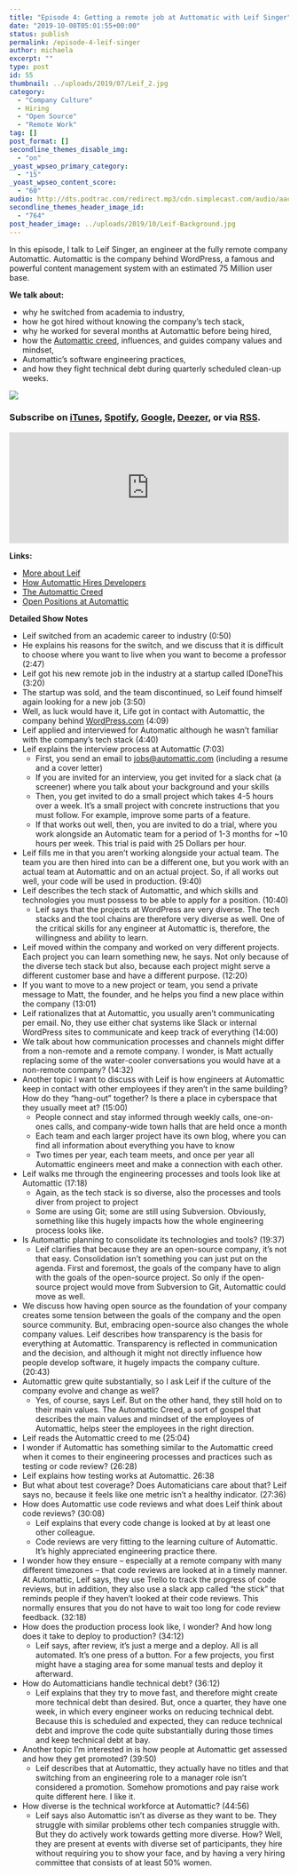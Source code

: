 ```yaml
---
title: "Episode 4: Getting a remote job at Auttomatic with Leif Singer"
date: "2019-10-08T05:01:55+00:00"
status: publish
permalink: /episode-4-leif-singer
author: michaela
excerpt: ""
type: post
id: 55
thumbnail: ../uploads/2019/07/Leif_2.jpg
category:
  - "Company Culture"
  - Hiring
  - "Open Source"
  - "Remote Work"
tag: []
post_format: []
secondline_themes_disable_img:
  - "on"
_yoast_wpseo_primary_category:
  - "15"
_yoast_wpseo_content_score:
  - "60"
audio: http://dts.podtrac.com/redirect.mp3/cdn.simplecast.com/audio/aaca90/aaca909a-e34f-49ae-a86f-f59e4fa807f0/383c4463-3674-4c2d-998a-f92f5dc43c24/leif-singer-ready_tc.mp3
secondline_themes_header_image_id:
  - "764"
post_header_image: ../uploads/2019/10/Leif-Background.jpg
---
```


In this episode, I talk to Leif Singer, an engineer at the fully remote company Automattic. Automattic is the company behind WordPress, a famous and powerful content management system with an estimated 75 Million user base.

**We talk about:**

- why he switched from academia to industry,
- how he got hired without knowing the company’s tech stack,
- why he worked for several months at Automattic before being hired,
- how the [Automattic creed](https://automattic.com/creed/), influences, and guides company values and mindset,
- Automattic’s software engineering practices,
- and how they fight technical debt during quarterly scheduled clean-up weeks.

![](../uploads/2019/07/Leif_2.jpg)

### Subscribe on [iTunes](https://podcasts.apple.com/at/podcast/software-engineering-unlocked/id1477527378?l=en), [Spotify](https://open.spotify.com/show/2wz1OneBIDXpbBYeuyIsJL?si=2I0R0HuaTLK6RT0f7lDIFg), [Google](https://www.google.com/podcasts?feed=aHR0cHM6Ly9mZWVkcy5zaW1wbGVjYXN0LmNvbS9LMV9tdjBDSg%3D%3D), [Deezer](https://www.deezer.com/show/465682), or via [RSS](https://www.software-engineering-unlocked.com/subscribe/).

<iframe frameborder="no" height="200px" scrolling="no" seamless="" src="https://player.simplecast.com/383c4463-3674-4c2d-998a-f92f5dc43c24?dark=false" width="100%"></iframe>

**Links:**

- [More about Leif](https://leif.me)
- [How Automattic Hires Developers](https://automattic.com/work-with-us/how-we-hire-developers/)
- [The Automattic Creed](https://automattic.com/creed/)
- [Open Positions at Automattic](https://automattic.com/work-with-us/#open-positions)

**Detailed Show Notes**

- Leif switched from an academic career to industry (0:50)
- He explains his reasons for the switch, and we discuss that it is difficult to choose where you want to live when you want to become a professor (2:47)
- Leif got his new remote job in the industry at a startup called IDoneThis (3:20)
- The startup was sold, and the team discontinued, so Leif found himself again looking for a new job (3:50)
- Well, as luck would have it, Life got in contact with Automattic, the company behind [WordPress.com](https://wordpress.com/) (4:09)
- Leif applied and interviewed for Automatic although he wasn’t familiar with the company’s tech stack (4:40)
- Leif explains the interview process at Automattic (7:03)
  - First, you send an email to jobs@automattic.com (including a resume and a cover letter)
  - If you are invited for an interview, you get invited for a slack chat (a screener) where you talk about your background and your skills
  - Then, you get invited to do a small project which takes 4-5 hours over a week. It’s a small project with concrete instructions that you must follow. For example, improve some parts of a feature.
  - If that works out well, then, you are invited to do a trial, where you work alongside an Automatic team for a period of 1-3 months for ~10 hours per week. This trial is paid with 25 Dollars per hour.
- Leif fills me in that you aren’t working alongside your actual team. The team you are then hired into can be a different one, but you work with an actual team at Automattic and on an actual project. So, if all works out well, your code will be used in production. (9:40)
- Leif describes the tech stack of Automattic, and which skills and technologies you must possess to be able to apply for a position. (10:40)
  - Leif says that the projects at WordPress are very diverse. The tech stacks and the tool chains are therefore very diverse as well. One of the critical skills for any engineer at Automattic is, therefore, the willingness and ability to learn.
- Leif moved within the company and worked on very different projects. Each project you can learn something new, he says. Not only because of the diverse tech stack but also, because each project might serve a different customer base and have a different purpose. (12:20)
- If you want to move to a new project or team, you send a private message to Matt, the founder, and he helps you find a new place within the company (13:01)
- Leif rationalizes that at Automattic, you usually aren’t communicating per email. No, they use either chat systems like Slack or internal WordPress sites to communicate and keep track of everything (14:00)
- We talk about how communication processes and channels might differ from a non-remote and a remote company. I wonder, is Matt actually replacing some of the water-cooler conversations you would have at a non-remote company? (14:32)
- Another topic I want to discuss with Leif is how engineers at Automattic keep in contact with other employees if they aren’t in the same building? How do they “hang-out” together? Is there a place in cyberspace that they usually meet at? (15:00)
  - People connect and stay informed through weekly calls, one-on-ones calls, and company-wide town halls that are held once a month
  - Each team and each larger project have its own blog, where you can find all information about everything you have to know
  - Two times per year, each team meets, and once per year all Automattic engineers meet and make a connection with each other.
- Leif walks me through the engineering processes and tools look like at Automattic (17:18)
  - Again, as the tech stack is so diverse, also the processes and tools diver from project to project
  - Some are using Git; some are still using Subversion. Obviously, something like this hugely impacts how the whole engineering process looks like.
- Is Automattic planning to consolidate its technologies and tools? (19:37)
  - Leif clarifies that because they are an open-source company, it’s not that easy. Consolidation isn’t something you can just put on the agenda. First and foremost, the goals of the company have to align with the goals of the open-source project. So only if the open-source project would move from Subversion to Git, Automattic could move as well.
- We discuss how having open source as the foundation of your company creates some tension between the goals of the company and the open source community. But, embracing open-source also changes the whole company values. Leif describes how transparency is the basis for everything at Automattic. Transparency is reflected in communication and the decision, and although it might not directly influence how people develop software, it hugely impacts the company culture. (20:43)
- Automattic grew quite substantially, so I ask Leif if the culture of the company evolve and change as well?
  - Yes, of course, says Leif. But on the other hand, they still hold on to their main values. The Automattic Creed, a sort of gospel that describes the main values and mindset of the employees of Automattic, helps steer the employees in the right direction.
- Leif reads the Automattic creed to me (25:04)
- I wonder if Automattic has something similar to the Automattic creed when it comes to their engineering processes and practices such as testing or code review? (26:28)
- Leif explains how testing works at Automattic. 26:38
- But what about test coverage? Does Automaticians care about that? Leif says no, because it feels like one metric isn’t a healthy indicator. (27:36)
- How does Automattic use code reviews and what does Leif think about code reviews? (30:08)
  - Leif explains that every code change is looked at by at least one other colleague.
  - Code reviews are very fitting to the learning culture of Automattic. It’s highly appreciated engineering practice there.
- I wonder how they ensure – especially at a remote company with many different timezones – that code reviews are looked at in a timely manner. At Automattic, Leif says, they use Trello to track the progress of code reviews, but in addition, they also use a slack app called “the stick” that reminds people if they haven’t looked at their code reviews. This normally ensures that you do not have to wait too long for code review feedback. (32:18)
- How does the production process look like, I wonder? And how long does it take to deploy to production? (34:12)
  - Leif says, after review, it’s just a merge and a deploy. All is all automated. It’s one press of a button. For a few projects, you first might have a staging area for some manual tests and deploy it afterward.
- How do Automatticians handle technical debt? (36:12)
  - Leif explains that they try to move fast, and therefore might create more technical debt than desired. But, once a quarter, they have one week, in which every engineer works on reducing technical debt. Because this is scheduled and expected, they can reduce technical debt and improve the code quite substantially during those times and keep technical debt at bay.
- Another topic I’m interested in is how people at Automattic get assessed and how they get promoted? (39:50)
  - Leif describes that at Automattic, they actually have no titles and that switching from an engineering role to a manager role isn’t considered a promotion. Somehow promotions and pay raise work quite different here. I like it.
- How diverse is the technical workforce at Automattic? (44:56)
  - Leif says also Automattic isn’t as diverse as they want to be. They struggle with similar problems other tech companies struggle with. But they do actively work towards getting more diverse. How? Well, they are present at events with diverse set of participants, they hire without requiring you to show your face, and by having a very hiring committee that consists of at least 50% women.
